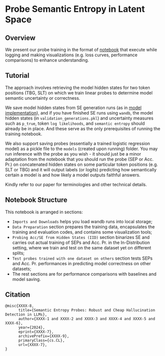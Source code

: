 # Probe Semantic Entropy in Latent Space

## Overview

We present our probe training in the format of [notebook](./train-latent-probe.ipynb) that execute while logging and making visualizations (e.g. loss curves, performance comparisons) to enhance understanding.

## Tutorial

The approach involves retrieving the model hidden states for two token positions (TBG, SLT) on which we train linear probes to determine model semantic uncertainty or correctness.

We save model hidden states from SE generation runs (as in [model implementation](../semantic_uncertainty/uncertainty/models/huggingface_models.py)), and if you have finished SE runs using `wandb`, the model hidden states (in `validation_generations.pkl`) and uncertainty measures such as `p_true`, token `log likelihoods`, and `semantic entropy` should already be in place. And these serve as the only prerequisites of running the training notebook.

We also support saving probes (essentially a trained logistic regression model) as a pickle file to the `models` (created upon running) folder. You may run inference with the probe as you wish - it should just be a minor adaptation from the notebook that you should run the probe (SEP or Acc. Pr.) on concatenated hidden states on some particular token positions (e.g. SLT or TBG) and it will output labels (or logits) predicting how semantically certain a model is and how likely a model outputs faithful answers.

Kindly refer to our paper for terminologies and other technical details.

## Notebook Structure

This notebook is arranged in sections:

* `Imports and Downloads` helps you load wandb runs into local storage;
* `Data Preparation` section prepares the training data, encapsulates the training and evaluation codes, and contains some visualization tools;
* `Probing Acc/SE from Hidden States (IID)` section binarizes SE and carries out actual training of SEPs and Acc. Pr. in the In-Distribution setting, where we train and test on the same dataset yet on different splits;
* `Test probes trained with one dataset on others` section tests SEPs and Acc. Pr. performances in predicting model correctness on other datasets;
* The rest sections are for performance comparisons with baselines and model saving.

## Citation

```
@misc{XXXX-8,
      title={Semantic Entropy Probes: Robust and Cheap Hallucination Detection in LLMs}, 
      author={XXXX-1 and XXXX-2 and XXXX-3 and XXXX-4 and XXXX-5 and XXXX-6},
      year={2024},
      eprint={XXXX-7},
      archivePrefix={XXXX-9},
      primaryClass={cs.CL},
      url={XXXX-7}, 
}
```


